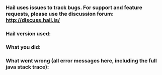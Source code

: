### Hail uses issues to track bugs. For support and feature requests, please use the discussion forum: http://discuss.hail.is/

### Hail version used:

### What you did:

### What went wrong (all error messages here, including the full java stack trace):
